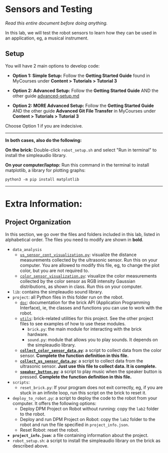 # Sensors and Testing

_Read this entire document before doing anything._

In this lab, we will test the robot sensors to learn how they can be used in an
application, eg, a musical instrument.

## Setup

You will have 2 main options to develop code:

- **Option 1: Simple Setup:** Follow the **Getting Started Guide** found in MyCourses under **Content > Tutorials > Tutorial 3**

- **Option 2: Advanced Setup:** Follow the **Getting Started Guide** AND the other guide [advanced-setup.md](./flexible-setup.md)

- **Option 2: MORE Advanced Setup:** Follow the **Getting Started Guide** AND the other guide **Advanced Git File Transfer** in MyCourses under **Content > Tutorials > Tutorial 3**

Choose Option 1 if you are indecisive.

___

**In both cases, also do the following:**

**On the brick:** Double-click `robot_setup.sh` and select "Run in terminal"
to install the simpleaudio library.

**On your computer/laptop:** Run this command in the terminal to install
matplotlib, a library for plotting graphs:

```
python3 -m pip install matplotlib
```
___










# Extra Information:

## Project Organization

In this section, we go over the files and folders included in this lab,
listed in alphabetical order.
The files you need to modify are shown in **bold**.

- `data_analysis`
  - [`us_sensor_cont_visualization.py`](data_analysis/us_sensor_cont_visualization.py):
  visualize the distance measurements
  collected by the ultrasonic sensor. Run this on your computer.
  You are allowed to modify this file, eg, to change the plot color,
  but you are not required to.
  - [`color_sensor_visualization.py`](data_analysis/color_sensor_visualization.py):
  visualize the color measurements collected by the color sensor as
  RGB intensity Gaussian distributions, as shown in class. Run this on your computer.
- `lib`: contains the simpleaudio sound library.
- `project`: all Python files in this folder run on the robot.
  - [`doc`](project/doc): documentation for the brick API
  (Application Programming Interface), ie, the classes and functions
  you can use to work with the robot.
  - [`utils`](project/utils): brick-related utilities for this project.
  See the other project files to see examples of how to use these modules.
    - `brick.py`: the main module for interacting with the brick hardware.
    - `sound.py`: module that allows you to play sounds.
    It depends on the simpleaudio library.
  - [**`collect_color_sensor_data.py`**](project/collect_color_sensor_data.py):
  a script to collect data from the color sensor.
  **Complete the function definition in this file.**
  - [**`collect_us_sensor_data.py`**](project/collect_us_sensor_data.py):
  a script to collect data from the ultrasonic sensor.
  **Just use this file to collect data. It is complete.**
  - [**`speaker_button.py`**](project/speaker_button.py):
  a script to play music when the speaker button is pressed.
  **Complete the function definition in this file.**
- `scripts`:
  - `reset_brick.py`: If your program does not exit correctly, eg,
  if you are stuck in an infinite loop, run this script on the brick to reset it.
- `deploy_to_robot.py`: a script to deploy the code to the robot from your computer.
  It offers the following options:
  - Deploy DPM Project on Robot without running:
  copy the `lab2` folder to the robot.
  - Deploy and run DPM Project on Robot:
  copy the `lab2` folder to the robot and run the file specified
  in `project_info.json`.
  - Reset Robot: reset the robot.
- **`project_info.json`**: a file containing information about the project.
- `robot_setup.sh`: a script to install the simpleaudio library on
the brick as described above.

